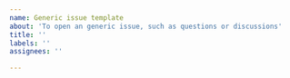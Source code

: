 ```yaml
---
name: Generic issue template
about: 'To open an generic issue, such as questions or discussions'
title: ''
labels: ''
assignees: ''

---
```



